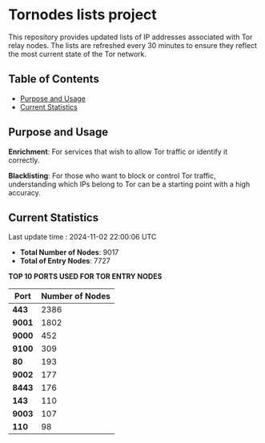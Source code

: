 # Tornodes lists project

This repository provides updated lists of IP addresses associated with Tor relay nodes. The lists are refreshed every 30 minutes to ensure they reflect the most current state of the Tor network.

## Table of Contents

- [Purpose and Usage](#purpose-and-usage)
- [Current Statistics](#current-statistics)


## Purpose and Usage

**Enrichment**: For services that wish to allow Tor traffic or identify it correctly.

**Blacklisting**: For those who want to block or control Tor traffic, understanding which IPs belong to Tor can be a starting point with a high accuracy.

## Current Statistics

Last update time : 2024-11-02 22:00:06 UTC

- **Total Number of Nodes**: 9017
- **Total of Entry Nodes**: 7727

**TOP 10 PORTS USED FOR TOR ENTRY NODES**

| **Port** | **Number of Nodes** |
|------|-----------------|
| **443**   | 2386  |
| **9001**   | 1802  |
| **9000**   | 452  |
| **9100**   | 309  |
| **80**   | 193  |
| **9002**   | 177  |
| **8443**   | 176  |
| **143**   | 110  |
| **9003**   | 107  |
| **110**   | 98  |

